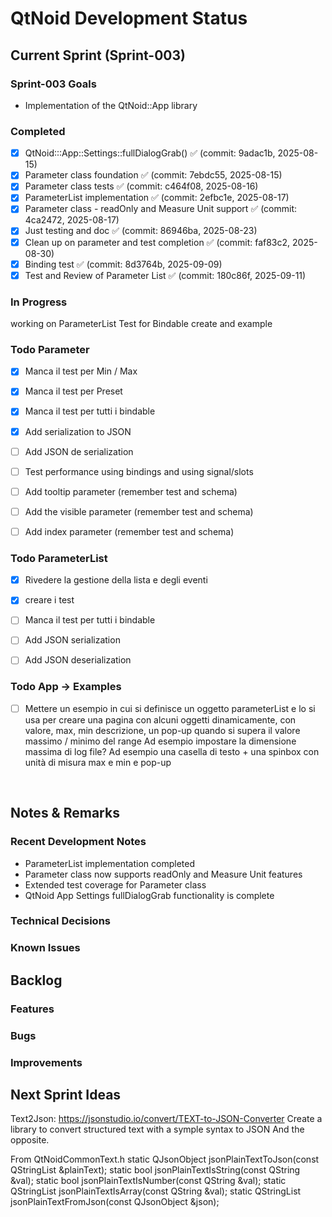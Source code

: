 # QtNoid Development Status

## Current Sprint (Sprint-003)

### Sprint-003 Goals
- Implementation of the QtNoid::App library



### Completed
- [x] QtNoid:::App::Settings::fullDialogGrab() ✅ (commit: 9adac1b, 2025-08-15)
- [x] Parameter class foundation ✅ (commit: 7ebdc55, 2025-08-15)
- [x] Parameter class tests ✅ (commit: c464f08, 2025-08-16)
- [x] ParameterList implementation ✅ (commit: 2efbc1e, 2025-08-17)
- [x] Parameter class - readOnly and Measure Unit support ✅ (commit: 4ca2472, 2025-08-17)
- [x] Just testing and doc ✅ (commit: 86946ba, 2025-08-23)
- [x] Clean up on parameter and test completion ✅ (commit: faf83c2, 2025-08-30)
- [x] Binding test ✅ (commit: 8d3764b, 2025-09-09)
- [x] Test and Review of Parameter List ✅ (commit: 180c86f, 2025-09-11)

### In Progress
working on ParameterList Test for Bindable
create and example


### Todo Parameter
- [x] Manca il test per Min / Max
- [x] Manca il test per Preset
- [x] Manca il test per tutti i bindable
- [x] Add serialization to JSON
- [ ] Add JSON de serialization
- [ ] Test performance using bindings and using signal/slots
- [ ] Add tooltip parameter (remember test and schema)
- [ ] Add the visible parameter (remember test and schema)
- [ ] Add index parameter (remember test and schema)


### Todo ParameterList
- [x] Rivedere la gestione della lista e degli eventi
- [x] creare i test
- [ ] Manca il test per tutti i bindable
- [ ] Add JSON serialization 
- [ ] Add JSON deserialization


### Todo App -> Examples
- [ ] Mettere un esempio in cui si definisce un oggetto parameterList e lo si usa
per creare una pagina con alcuni oggetti dinamicamente, con valore, max, min descrizione, un pop-up
quando si supera il valore massimo / minimo del range
Ad esempio impostare la dimensione massima di log file?
Ad esempio una casella di testo + una spinbox con unità di misura max e min e pop-up 




&nbsp;
## Notes & Remarks

### Recent Development Notes
- ParameterList implementation completed
- Parameter class now supports readOnly and Measure Unit features
- Extended test coverage for Parameter class
- QtNoid App Settings fullDialogGrab functionality is complete



### Technical Decisions
 

### Known Issues


## Backlog

### Features


### Bugs


### Improvements





## Next Sprint Ideas

Text2Json:
https://jsonstudio.io/convert/TEXT-to-JSON-Converter
Create a library to convert structured text with a symple syntax to JSON
And the opposite.

From QtNoidCommonText.h
static QJsonObject jsonPlainTextToJson(const QStringList &plainText);
static bool jsonPlainTextIsString(const QString &val);
static bool jsonPlainTextIsNumber(const QString &val);
static QStringList jsonPlainTextIsArray(const QString &val);
static QStringList jsonPlainTextFromJson(const QJsonObject &json);
